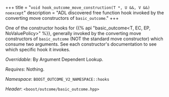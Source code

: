 +++
title = "`void hook_outcome_move_construction(T *, U &&, V &&) noexcept`"
description = "ADL discovered free function hook invoked by the converting move constructors of `basic_outcome`."
+++

One of the constructor hooks for {{% api "basic_outcome<T, EC, EP, NoValuePolicy>" %}}, generally invoked by the converting move constructors of `basic_outcome` (NOT the standard move constructor) which consume two arguments. See each constructor's documentation to see which specific hook it invokes.

*Overridable*: By Argument Dependent Lookup.

*Requires*: Nothing.

*Namespace*: `BOOST_OUTCOME_V2_NAMESPACE::hooks`

*Header*: `<boost/outcome/basic_outcome.hpp>`
